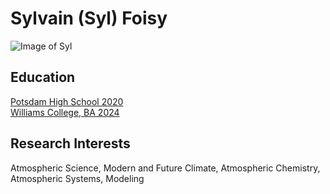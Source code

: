 # Sylvain (Syl) Foisy

![Image of Syl](https://www.news10.com/wp-content/uploads/sites/64/2022/01/photo-1.jpg?w=1280)

## Education

[Potsdam High School 2020](https://phs.potsdam.k12.ny.us/)  
[Williams College, BA 2024](https://www.williams.edu/)

## Research Interests

Atmospheric Science, Modern and Future Climate, Atmospheric Chemistry, Atmospheric Systems, Modeling
